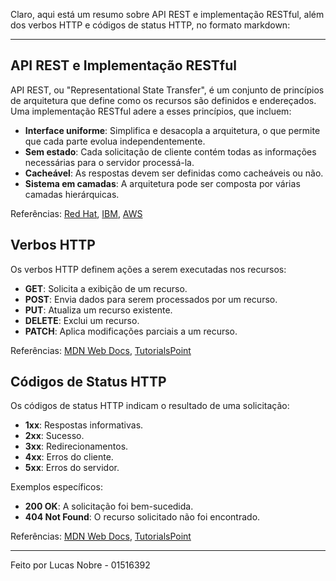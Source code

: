 Claro, aqui está um resumo sobre API REST e implementação RESTful, além dos verbos HTTP e códigos de status HTTP, no formato markdown:

---

## API REST e Implementação RESTful

API REST, ou "Representational State Transfer", é um conjunto de princípios de arquitetura que define como os recursos são definidos e endereçados. Uma implementação RESTful adere a esses princípios, que incluem:

- **Interface uniforme**: Simplifica e desacopla a arquitetura, o que permite que cada parte evolua independentemente.
- **Sem estado**: Cada solicitação de cliente contém todas as informações necessárias para o servidor processá-la.
- **Cacheável**: As respostas devem ser definidas como cacheáveis ou não.
- **Sistema em camadas**: A arquitetura pode ser composta por várias camadas hierárquicas.

Referências: [Red Hat](^a^), [IBM](^b^), [AWS](^c^)

## Verbos HTTP

Os verbos HTTP definem ações a serem executadas nos recursos:

- **GET**: Solicita a exibição de um recurso.
- **POST**: Envia dados para serem processados por um recurso.
- **PUT**: Atualiza um recurso existente.
- **DELETE**: Exclui um recurso.
- **PATCH**: Aplica modificações parciais a um recurso.

Referências: [MDN Web Docs](^d^), [TutorialsPoint](^f^)

## Códigos de Status HTTP

Os códigos de status HTTP indicam o resultado de uma solicitação:

- **1xx**: Respostas informativas.
- **2xx**: Sucesso.
- **3xx**: Redirecionamentos.
- **4xx**: Erros do cliente.
- **5xx**: Erros do servidor.

Exemplos específicos:
- **200 OK**: A solicitação foi bem-sucedida.
- **404 Not Found**: O recurso solicitado não foi encontrado.

Referências: [MDN Web Docs](^e^), [TutorialsPoint](^g^)


---

Feito por Lucas Nobre - 01516392
